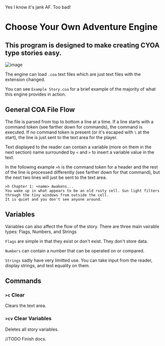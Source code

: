 Yes I know it's jank AF. Too bad!

# Choose Your Own Adventure Engine
## This program is designed to make creating CYOA type stories easy.
![image](https://github.com/nickolasbradham/CYOA-Engine/assets/105989209/8e0ba0fa-330e-4f1e-9a4a-03e908b8cb20)

The engine can load `.coa` text files which are just text files with the extension changed.

You can see `Example Story.coa` for a brief example of the majority of what this engine provides in action.
## General COA File Flow
The file is parsed from top to bottom a line at a time. If a line starts with a command token (see farther down for commands), the command is executed.
If no command token is present (or it's escaped with `\` at the start), the line is just sent to the text area for the player.

Text displayed to the reader can contain a variable (more on them in the next section) name surrounded by `<` and `>` to insert a variable value in the text.

In the following example `>h` is the command token for a header and the rest of the line is processed differently (see farther down for that command), but the next two lines will just be sent to the text area.
```
>h Chapter 1: <name> Awakens...
You wake up in what appears to be an old rusty cell. Sun light filters through the tiny windows from outside the cell.
It is quiet and you don't see anyone around.
```
## Variables
Variables can also affect the flow of the story. There are three main vairable types: Flags, Numbers, and Strings

`Flags` are simple in that they exist or don't exist. They don't store data.

`Numbers` can contain a number that can be operated on or compared.

`Strings` sadly have very limitted use. You can take input from the reader, display strings, and test equality on them.

## Commands
### `>c` Clear
Clears the text area.
### `>cv` Clear Variables
Deletes all story variables.

//TODO Finish docs.
